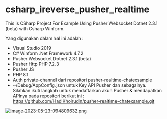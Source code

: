 # csharp_ireverse_pusher_realtime
This is CSharp Project For Example Using Pusher Websocket Dotnet 2.3.1 (beta) with Csharp Winform.

Yang digunakan dalam hal ini adalah : 
* Visual Studio 2019
* C# Winform .Net Framework 4.7.2
* Pusher Websocket Dotnet 2.3.1 (beta)
* Pusher Http PHP 7.2.3
* Pusher JS
* PHP 8.1
* Auth private-channel dari repositori pusher-realtime-chatexsample
* ~/Debug/AppConfig.json untuk Key API Pusher dan sebagainya.
Silahkan ikuti langkah untuk mendaftarkan akun Pusher & mendapatkan APInya pada repositori berikut ini : 
https://github.com/HadiKhoirudin/pusher-realtime-chatexsample.git

[![image-2023-05-23-094809632.png](https://i.postimg.cc/52hGTJkN/image-2023-05-23-094809632.png)](https://postimg.cc/fVvBSGN6)
